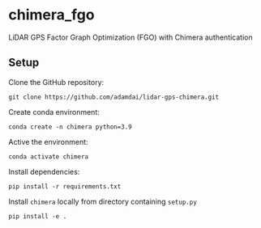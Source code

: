 # chimera_fgo

LiDAR GPS Factor Graph Optimization (FGO) with Chimera authentication

## Setup

Clone the GitHub repository:

    git clone https://github.com/adamdai/lidar-gps-chimera.git

Create conda environment:

    conda create -n chimera python=3.9

Active the environment:
   
    conda activate chimera
    
Install dependencies:

    pip install -r requirements.txt
   
Install `chimera` locally from directory containing `setup.py`
   
    pip install -e .
